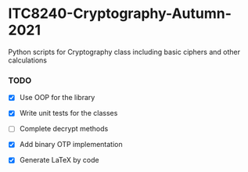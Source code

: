 # ITC8240-Cryptography-Autumn-2021
Python scripts for Cryptography class including basic ciphers and other calculations

### TODO
- [x] Use OOP for the library

- [x] Write unit tests for the classes

- [ ] Complete decrypt methods

- [x] Add binary OTP implementation

- [x] Generate LaTeX by code
